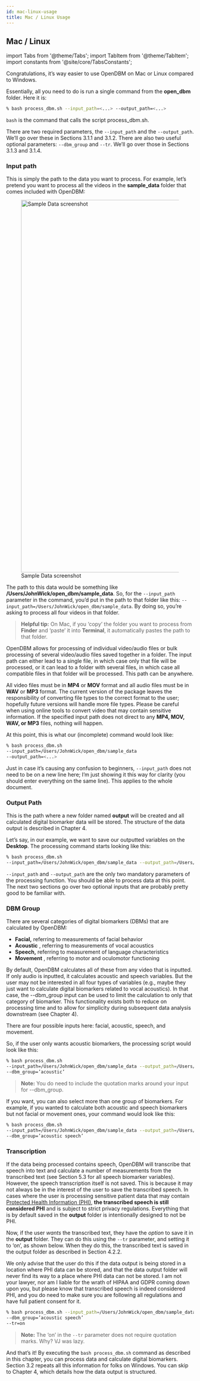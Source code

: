```yaml
---
id: mac-linux-usage
title: Mac / Linux Usage
---
```


## Mac / Linux

import Tabs from '@theme/Tabs'; import TabItem from '@theme/TabItem'; import constants from '@site/core/TabsConstants';

Congratulations, it’s way easier to use OpenDBM on Mac or Linux compared to Windows.

Essentially, all you need to do is run a single command from the **open_dbm** folder. Here it is: 

```bash
% bash process_dbm.sh --input_path=<...> --output_path=<...>
```

`bash` is the command that calls the script process_dbm.sh. 

There are two required parameters, the `--input_path` and the `--output_path`. We’ll go over these in Sections 3.1.1 and 3.1.2. There are also two useful optional parameters: `--dbm_group` and `--tr`. We’ll go over those in Sections 3.1.3 and 3.1.4.

### Input path

This is simply the path to the data you want to process. For example, let’s pretend you want to process all the videos in the **sample_data** folder that comes included with OpenDBM:

<figure>
  <img src="../docs/assets/mac_linux_1.png" width="1000" alt="Sample Data screenshot" />
  <figcaption>Sample Data screenshot</figcaption>
</figure>

The path to this data would be something like **/Users/JohnWick/open_dbm/sample_data**. So, for the `--input_path` parameter in the command, you’d put in the path to that folder like this: `--input_path=/Users/JohnWick/open_dbm/sample_data`. By doing so, you’re asking to process all four videos in that folder. 
> **Helpful tip:** On Mac, if you ‘copy’ the folder you want to process from **Finder** and ‘paste’ it into **Terminal**, it automatically pastes the path to that folder.

OpenDBM allows for processing of individual video/audio files or bulk processing of several video/audio files saved together in a folder. The input path can either lead to a single file, in which case only that file will be processed, or it can lead to a folder with several files, in which case all compatible files in that folder will be processed. This path can be anywhere.

All video files must be in **MP4** or **MOV** format and all audio files must be in **WAV** or **MP3** format. The current version of the package leaves the responsibility of converting file types to the correct format to the user; hopefully future versions will handle more file types. Please be careful when using online tools to convert video that may contain sensitive information. If the specified input path does not direct to any **MP4, MOV, WAV, or MP3** files, nothing will happen.

At this point, this is what our (incomplete) command would look like:
```bash
% bash process_dbm.sh 
--input_path=/Users/JohnWick/open_dbm/sample_data 
--output_path=<...> 
```
Just in case it’s causing any confusion to beginners, `--input_path` does not need to be on a new line here; I’m just showing it this way for clarity (you should enter everything on the same line). This applies to the whole document.

### Output Path

This is the path where a new folder named **output** will be created and all calculated digital biomarker data will be stored. The structure of the data output is described in Chapter 4.

Let’s say, in our example, we want to save our outputted variables on the **Desktop**. The processing command starts looking like this:
```bash
% bash process_dbm.sh 
--input_path=/Users/JohnWick/open_dbm/sample_data --output_path=/Users/JohnWick/Desktop 
```
`--input_path` and `--output_path` are the only two mandatory parameters of the processing function. You should be able to process data at this point. The next two sections go over two optional inputs that are probably pretty good to be familiar with.

### DBM Group

There are several categories of digital biomarkers (DBMs) that are calculated by OpenDBM: 

- **Facial,** referring to measurements of facial behavior
- **Acoustic** , referring to measurements of vocal acoustics 
- **Speech,** referring to measurement of language characteristics
- **Movement** , referring to motor and oculomotor functioning

By default, OpenDBM calculates all of these from any video that is inputted. If only audio is inputted, it calculates acoustic and speech variables. But the user may not be interested in all four types of variables (e.g., maybe they just want to calculate digital biomarkers related to vocal acoustics). In that case, the --dbm_group input can be used to limit the calculation to only that category of biomarker. This functionality exists both to reduce on processing time and to allow for simplicity during subsequent data analysis downstream (see Chapter 4). 

There are four possible inputs here: facial, acoustic, speech, and movement. 

So, if the user only wants acoustic biomarkers, the processing script would look like this:
```bash
% bash process_dbm.sh 
--input_path=/Users/JohnWick/open_dbm/sample_data --output_path=/Users/JohnWick/Desktop 
--dbm_group=’acoustic’
```
> **Note:** You do need to include the quotation marks around your input for --dbm_group.

If you want, you can also select more than one group of biomarkers. For example, if you wanted to calculate both acoustic and speech biomarkers but not facial or movement ones, your command would look like this:
```bash
% bash process_dbm.sh 
--input_path=/Users/JohnWick/open_dbm/sample_data --output_path=/Users/JohnWick/Desktop 
--dbm_group=’acoustic speech’
```

### Transcription

If the data being processed contains speech, OpenDBM will transcribe that speech into text and calculate a number of measurements from the transcribed text (see Section 5.3 for all speech biomarker variables). However, the speech transcription itself is not saved. This is because it may not always be in the interest of the user to save the transcribed speech. In cases where the user is processing sensitive patient data that may contain [Protected Health Information (PHI)](https://www.hhs.gov/answers/hipaa/what-is-phi/index.html), **the transcribed speech is still considered PHI** and is subject to strict privacy regulations. Everything that is by default saved in the **output** folder is intentionally designed to not be PHI. 

Now, if the user *wants* the transcribed text, they have the *option* to save it in the **output** folder. They can do this using the `--tr` parameter, and setting it to ‘on’, as shown below. When they do this, the transcribed text is saved in the output folder as described in Section 4.2.2. 

We only advise that the user do this if the data output is being stored in a location where PHI data can be stored, and that the data output folder will never find its way to a place where PHI data can not be stored. I am not your lawyer, nor am I liable for the wrath of HIPAA and GDPR coming down upon you, but please know that transcribed speech is indeed considered PHI, and you do need to make sure you are following all regulations and have full patient consent for it.

```bash
% bash process_dbm.sh --input_path=/Users/JohnWick/open_dbm/sample_data --output_path=/Users/JohnWick/Desktop 
--dbm_group=’acoustic speech’
--tr=on
```
> **Note:** The ‘on’ in the `--tr` parameter does not require quotation marks. Why? VJ was lazy.

And that’s it! By executing the `bash process_dbm.sh` command as described in this chapter, you can process data and calculate digital biomarkers. Section 3.2 repeats all this information for folks on Windows. You can skip to Chapter 4, which details how the data output is structured.
